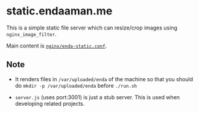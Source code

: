 # static.endaaman.me
This is a simple static file server which can resize/crop images using `nginx_image_filter`.

Main content is [`nginx/enda-static.conf`](/endaaman/enda-static/nginx/enda-static.conf).

## Note
* It renders files in `/var/uploaded/enda` of the machine
so that you should do `mkdir -p /var/uploaded/enda` before `./run.sh`

* `server.js` (uses port:3001) is just a stub server. This is used when developing related projects.
